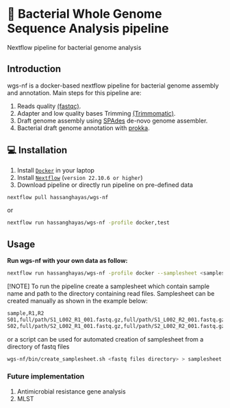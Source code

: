 # 🧬 Bacterial Whole Genome Sequence Analysis pipeline
Nextflow pipeline for bacterial genome analysis

## Introduction
wgs-nf is a docker-based nextflow pipeline for bacterial genome assembly and annotation.
Main steps for this pipeline are:
1. Reads quality [(fastqc)](https://www.bioinformatics.babraham.ac.uk/projects/fastqc/).
2. Adapter and low quality bases Trimming [(Trimmomatic)](http://www.usadellab.org/cms/index.php?page=trimmomatic).
3. Draft genome assembly using [SPAdes](https://ablab.github.io/spades/) de-novo genome assembler.
4. Bacterial draft genome annotation with [prokka](https://github.com/tseemann/prokka).


## 💻 Installation
1. Install [`Docker`](https://docs.docker.com/engine/install/) in your laptop
2. Install [`Nextflow`](https://www.nextflow.io/docs/latest/getstarted.html#installation) (`version 22.10.6 or higher`)
3. Download pipeline or directly run pipeline on pre-defined data
```bash
nextflow pull hassanghayas/wgs-nf
```
or
```bash
nextflow run hassanghayas/wgs-nf -profile docker,test
```

## Usage
**Run wgs-nf with your own data as follow:**
```bash
nextflow run hassanghayas/wgs-nf -profile docker --samplesheet <samplesheet.csv> --outdir <results directory>
```
[!NOTE]
To run the pipeline create a samplesheet which contain sample name and path to the directory containing read files. Samplesheet can be created manually as shown in the example below:
```bash
sample,R1,R2
S01,full/path/S1_L002_R1_001.fastq.gz,full/path/S1_L002_R2_001.fastq.gz
S02,full/path/S2_L002_R1_001.fastq.gz,full/path/S2_L002_R2_001.fastq.gz
```
or a script can be used for automated creation of samplesheet from a directory of fastq files
```bash
wgs-nf/bin/create_samplesheet.sh <fastq files directory> > samplesheet.csv
```

### Future implementation
1. Antimicrobial resistance gene analysis
2. MLST
